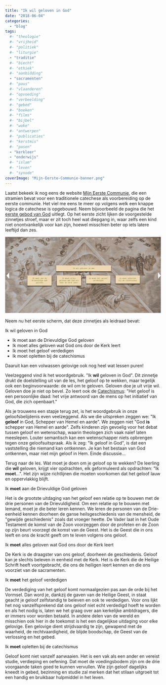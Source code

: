 ```yaml
---
title: "Ik wil geloven in God"
date: "2018-06-04"
categories: 
  - "blog"
tags:
  #- "theologie"
  #- "vrijheid"
  #- "politiek"
  #- "liturgie"
  - "traditie"
  #- "biecht"
  #- "ethiek"
  #- "aanbidding"
  - "sacramenten"
  #- "paus"
  #- "vlaanderen"
  #- "opvoeding"
  #- "verbeelding"
  #- "gebed"
  #- "boeken"
  #- "films"
  #- "bijbel"
  #- "woke"
  #- "antwerpen"
  #- "publicaties"
  #- "kerstmis"
  #- "pasen"
  - "kerkleer"
  - "onderwijs"
  #- "islam"
  #- "leven"
  #- "synode"
coverImage: "Mijn-Eerste-Communie-banner.png"
---
```


Laatst bekeek ik nog eens de website [Mijn Eerste Communie](http://eerstecommunie.gelovenleren.net), die een stramien bevat voor een traditionele catechese als voorbereiding op de eerste communie. Het viel me eens te meer op volgens welk een knappe logica de catechese is opgebouwd. Neem bijvoorbeeld de pagina die het [eerste gebod van God](http://eerstecommunie.gelovenleren.net/#gebodgod1) uitlegt. Op het eerste zicht lijken de voorgestelde zinnetjes stroef, maar er zit toch heel wat diepgang in, waar zelfs een kind niet onontvankelijk voor kan zijn, hoewel misschien beter op iets latere leeftijd dan zes.

[![](images/Mijn-Eerste-Communie.png)](http://eerstecommunie.gelovenleren.net/#gebodgod1/1)

Neem nu het eerste scherm, dat deze zinnetjes als leidraad bevat:

Ik wil geloven in God

- Ik moet aan de Drievuldige God geloven
- Ik moet alles geloven wat God ons door de Kerk leert
- Ik moet het geloof verdedigen
- Ik moet opletten bij de catechismus

Daaruit kan een volwassen gelovige ook nog heel wat lessen puren!

Veelzeggend vind ik het woordgebruik. "Ik **wil** geloven in God". Dit zinnetje drukt de doelstelling uit van de les, het geloof op te wekken, maar tegelijk ook een beginvoorwaarde: de wil om te geloven. Geloven doe je uit vrije wil. Geloven doe je niet op bevel. Zo leert ook de [Catechismus](https://www.rkdocumenten.nl/rkdocs/index.php?mi=600&doc=1&id=1010): "Het geloof is een persoonlijke daad: het vrije antwoord van de mens op het initiatief van God, die zich openbaart."

Als je trouwens een stapje terug zet, is het woordgebruik in onze geloofsbelijdenis even veelzeggend. Als we die uitspreken zeggen we: "Ik **geloof** in God, Schepper van Hemel en aarde". We zeggen niet "God **is** schepper van Hemel en aarde". Zelfs kinderen zijn gevoelig voor het debat tussen geloof en wetenschap, waarin theologen zich vaak naïef laten meeslepen. Louter semantisch kan een wetenschapper niets opbrengen tegen onze geloofsuitspraak. Als ik zeg: "Ik geloof in God", is dat een vaststelling die niemand kan ontkennen. Je kan het bestaan van God ontkennen, maar niet mijn geloof in Hem. Einde discussie…

Terug naar de les. Wat moet je doen om je geloof op te wekken? De leerling die **wil** geloven, krijgt vier opdrachten, elk geformuleerd als opdrachten: "Ik **moet**…". Het zijn wijze richtlijnen die moeten voorkomen dat het geloof lauw en oppervlakkig blijft.

Ik **moet** aan de Drievuldige God geloven

Het is de grootste uitdaging van het geloof een relatie op te bouwen met de drie personen van de Drievuldigheid. Om een relatie op te bouwen met Iemand, moet je die beter leren kennen. We leren de personen van de Drie-eenheid kennen doorheen de ganse heilsgeschiedenis van de mensheid, de "gewijde geschiedenis" zoals dat vroeger heette. De Vader laat in het Oude Testament de komst van de Zoon voorzeggen door de profeten en de Zoon op zijn beurt voorzegt de komst van de Geest. Het is de Geest die in ons leeft en ons de kracht geeft om te leven volgens ons geloof.

Ik **moet** alles geloven wat God ons door de Kerk leert

De Kerk is de draagster van ons geloof, doorheen de geschiedenis. Geloof kan je slechts beleven in eenheid met de Kerk. Het is de Kerk die de Heilige Schrift heeft voortgebracht, die ons de heiligen leert kennen en die ons voorziet van de sacramenten.

Ik **moet** het geloof verdedigen

De verdediging van het geloof komt normaalgezien pas aan de orde bij het Vormsel. Dan word je, dankzij de gaven van de Heilige Geest, in staat geacht je geloof zelfstandig te beleven en ook te verdedigen. Voor ons lijkt het nog vanzelfsprekend dat ons geloof niet echt verdedigd hoeft te worden en als het nodig is, laten we het graag over aan kerkelijke ambtdragers, die er immers voor worden betaald. In andere delen van de wereld en misschien ook hier in de toekomst is het een dagelijkse uitdaging voor elke gelovige. Een gelovige dient strijdvaardig te zijn, gewapend met de waarheid, de rechtvaardigheid, de blijde boodschap, de Geest van de verlossing en het gebed.

Ik **moet** opletten bij de catechismus

Geloof komt niet vanzelf aanwaaien. Het is een vak als een ander en vereist studie, verdieping en oefening. Dat moet de voedingsbodem zijn om de drie voorgaande taken goed te kunnen vervullen. Wie zijn geloof dagelijks kneedt in gebed, bezinning en studie zal merken dat het stilaan uitgroeit tot een handig en bruikbaar hulpmiddel in het leven.
